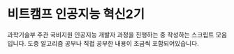 # 비트캠프 인공지능 혁신2기


과학기술부 주관 국비지원 인공지능 개발자 과정을 진행하는 중 작성하는 스크립트 모음입니다.
도중 알고리즘 공부나 직접 공부한 내용이 조금씩 포함되어있습니다.

